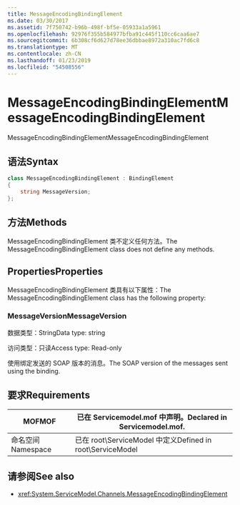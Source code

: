 ```yaml
---
title: MessageEncodingBindingElement
ms.date: 03/30/2017
ms.assetid: 7f750742-b96b-498f-bf5e-05933a1a5961
ms.openlocfilehash: 92976f355b584977bfba91c445f110cc6caa6ae7
ms.sourcegitcommit: 6b308cf6d627d78ee36dbbae8972a310ac7fd6c8
ms.translationtype: MT
ms.contentlocale: zh-CN
ms.lasthandoff: 01/23/2019
ms.locfileid: "54508556"
---
```

# <a name="messageencodingbindingelement"></a><span data-ttu-id="8c7fc-102">MessageEncodingBindingElement</span><span class="sxs-lookup"><span data-stu-id="8c7fc-102">MessageEncodingBindingElement</span></span>
<span data-ttu-id="8c7fc-103">MessageEncodingBindingElement</span><span class="sxs-lookup"><span data-stu-id="8c7fc-103">MessageEncodingBindingElement</span></span>  
  
## <a name="syntax"></a><span data-ttu-id="8c7fc-104">语法</span><span class="sxs-lookup"><span data-stu-id="8c7fc-104">Syntax</span></span>  
```csharp
class MessageEncodingBindingElement : BindingElement
{
    string MessageVersion;  
};  
 ```
  
## <a name="methods"></a><span data-ttu-id="8c7fc-105">方法</span><span class="sxs-lookup"><span data-stu-id="8c7fc-105">Methods</span></span>  
 <span data-ttu-id="8c7fc-106">MessageEncodingBindingElement 类不定义任何方法。</span><span class="sxs-lookup"><span data-stu-id="8c7fc-106">The MessageEncodingBindingElement class does not define any methods.</span></span>  
  
## <a name="properties"></a><span data-ttu-id="8c7fc-107">Properties</span><span class="sxs-lookup"><span data-stu-id="8c7fc-107">Properties</span></span>  
 <span data-ttu-id="8c7fc-108">MessageEncodingBindingElement 类具有以下属性：</span><span class="sxs-lookup"><span data-stu-id="8c7fc-108">The MessageEncodingBindingElement class has the following property:</span></span>  
  
### <a name="messageversion"></a><span data-ttu-id="8c7fc-109">MessageVersion</span><span class="sxs-lookup"><span data-stu-id="8c7fc-109">MessageVersion</span></span>  
 <span data-ttu-id="8c7fc-110">数据类型：String</span><span class="sxs-lookup"><span data-stu-id="8c7fc-110">Data type: string</span></span>  
  
 <span data-ttu-id="8c7fc-111">访问类型：只读</span><span class="sxs-lookup"><span data-stu-id="8c7fc-111">Access type: Read-only</span></span>  
  
 <span data-ttu-id="8c7fc-112">使用绑定发送的 SOAP 版本的消息。</span><span class="sxs-lookup"><span data-stu-id="8c7fc-112">The SOAP version of the messages sent using the binding.</span></span>  
  
## <a name="requirements"></a><span data-ttu-id="8c7fc-113">要求</span><span class="sxs-lookup"><span data-stu-id="8c7fc-113">Requirements</span></span>  
  
|<span data-ttu-id="8c7fc-114">MOF</span><span class="sxs-lookup"><span data-stu-id="8c7fc-114">MOF</span></span>|<span data-ttu-id="8c7fc-115">已在 Servicemodel.mof 中声明。</span><span class="sxs-lookup"><span data-stu-id="8c7fc-115">Declared in Servicemodel.mof.</span></span>|  
|---------|-----------------------------------|  
|<span data-ttu-id="8c7fc-116">命名空间</span><span class="sxs-lookup"><span data-stu-id="8c7fc-116">Namespace</span></span>|<span data-ttu-id="8c7fc-117">已在 root\ServiceModel 中定义</span><span class="sxs-lookup"><span data-stu-id="8c7fc-117">Defined in root\ServiceModel</span></span>|  
  
## <a name="see-also"></a><span data-ttu-id="8c7fc-118">请参阅</span><span class="sxs-lookup"><span data-stu-id="8c7fc-118">See also</span></span>
- <xref:System.ServiceModel.Channels.MessageEncodingBindingElement>
